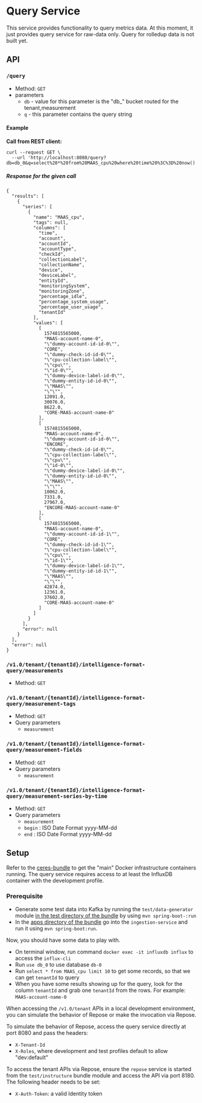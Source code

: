 # Query Service
This service provides functionality to query metrics data. At this moment, it just provides 
query service for raw-data only. Query for rolledup data is not built yet.

## API
### `/query`

* Method: `GET`
* parameters
    * `db` - value for this parameter is the "db_" bucket routed for the tenant,measurement
    * `q` - this parameter contains the query string
    
#### Example
**Call from REST client:**
```
curl --request GET \
  --url 'http://localhost:8080/query?db=db_0&q=select%20*%20from%20MAAS_cpu%20where%20time%20%3C%3D%20now()'
```

##### Response for the given call
```
{
  "results": [
    {
      "series": [
        {
          "name": "MAAS_cpu",
          "tags": null,
          "columns": [
            "time",
            "account",
            "accountId",
            "accountType",
            "checkId",
            "collectionLabel",
            "collectionName",
            "device",
            "deviceLabel",
            "entityId",
            "monitoringSystem",
            "monitoringZone",
            "percentage_idle",
            "percentage_system_usage",
            "percentage_user_usage",
            "tenantId"
          ],
          "values": [
            [
              1574815565000,
              "MAAS-account-name-0",
              "\"dummy-account-id-id-0\"",
              "CORE",
              "\"dummy-check-id-id-0\"",
              "\"cpu-collection-label\"",
              "\"cpu\"",
              "\"id-0\"",
              "\"dummy-device-label-id-0\"",
              "\"dummy-entity-id-id-0\"",
              "\"MAAS\"",
              "\"\"",
              12091.0,
              30076.0,
              8622.0,
              "CORE-MAAS-account-name-0"
            ],
            [
              1574815565000,
              "MAAS-account-name-0",
              "\"dummy-account-id-id-0\"",
              "ENCORE",
              "\"dummy-check-id-id-0\"",
              "\"cpu-collection-label\"",
              "\"cpu\"",
              "\"id-0\"",
              "\"dummy-device-label-id-0\"",
              "\"dummy-entity-id-id-0\"",
              "\"MAAS\"",
              "\"\"",
              10062.0,
              7331.0,
              27967.0,
              "ENCORE-MAAS-account-name-0"
            ],
            [
              1574815565000,
              "MAAS-account-name-0",
              "\"dummy-account-id-id-1\"",
              "CORE",
              "\"dummy-check-id-id-1\"",
              "\"cpu-collection-label\"",
              "\"cpu\"",
              "\"id-1\"",
              "\"dummy-device-label-id-1\"",
              "\"dummy-entity-id-id-1\"",
              "\"MAAS\"",
              "\"\"",
              42874.0,
              12361.0,
              37602.0,
              "CORE-MAAS-account-name-0"
            ]
          ]
        }
      ],
      "error": null
    }
  ],
  "error": null
}
```

### `/v1.0/tenant/{tenantId}/intelligence-format-query/measurements`

* Method: `GET`

### `/v1.0/tenant/{tenantId}/intelligence-format-query/measurement-tags`

* Method: `GET`
* Query parameters
    * `measurement`

### `/v1.0/tenant/{tenantId}/intelligence-format-query/measurement-fields`

* Method: `GET`
* Query parameters
    * `measurement`

### `/v1.0/tenant/{tenantId}/intelligence-format-query/measurement-series-by-time`

* Method: `GET`
* Query parameters
    * `measurement`
    * `begin` : ISO Date Format yyyy-MM-dd
    * `end` : ISO Date Format yyyy-MM-dd
  
## Setup

Refer to the [ceres-bundle](https://github.com/racker/ceres-bundle) to get the "main" Docker infrastructure containers running. The query service requires access to at least the InfluxDB container with the development profile.

### Prerequisite
- Generate some test data into Kafka by running the `test/data-generator` module [in the test directory of the bundle](https://github.com/racker/ceres-bundle/tree/master/test) by using `mvn spring-boot-:run`
- In the [apps directory of the bundle](https://github.com/racker/ceres-bundle/tree/master/apps) go into the `ingestion-service` and run it using `mvn spring-boot:run`.

Now, you should have some data to play with.
- On terminal window, run command `docker exec -it influxdb influx` to access the `influx-cli`
- Run `use db_0` to use database `db-0`
- Run `select * from MAAS_cpu limit 10` to get some records, so that we can get `tenantId` to query
- When you have some results showing up for the query, look for the column `tenantId` and 
grab one `tenantId` from the rows. For example: `MAAS-account-name-0`

When accessing the `/v1.0/tenant` APIs in a local development environment, you can simulate the behavior of Repose or make the invocation via Repose.

To simulate the behavior of Repose, access the query service directly at port 8080 and pass the
headers:
- `X-Tenant-Id`
- `X-Roles`, where development and test profiles default to allow "dev:default"

To access the tenant APIs via Repose, ensure the `repose` service is started from the `test/instructure` bundle module and access the API via port 8180. The following header needs to be set:
- `X-Auth-Token`: a valid Identity token